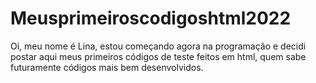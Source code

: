 # Meusprimeiroscodigoshtml2022
Oi, meu nome é Lina, estou começando agora na programação e decidi postar aqui meus primeiros códigos de teste feitos em html, quem sabe futuramente códigos mais bem desenvolvidos.

